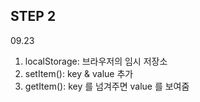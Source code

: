 STEP 2
----

09.23
</br>
1. localStorage: 브라우저의 임시 저장소
2. setItem(): key & value 추가
3. getItem(): key 를 넘겨주면 value 를 보여줌 
